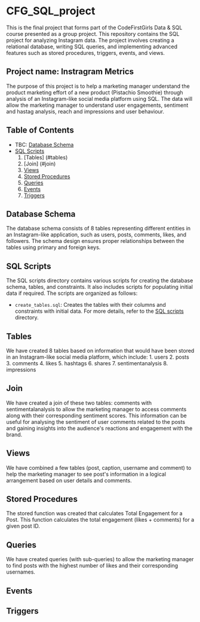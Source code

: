# CFG_SQL_project
This is the final project that forms part of the CodeFirstGirls Data & SQL course presented as a group project. This repository contains the SQL project for analyzing Instagram data. The project involves creating a relational database, writing SQL queries, and implementing advanced features such as stored procedures, triggers, events, and views.

## Project name: Instragram Metrics
The purpose of this project is to help a marketing manager understand the product marketing effort of a new product (Pistachio Smoothie) through analysis of an Instagram-like social media platform using SQL.  The data will allow the marketing manager to understand user engagements, sentiment and hastag analysis, reach and impressions and user behaviour.

## Table of Contents
- TBC: [Database Schema](#database-schema)
- [SQL Scripts](#sql-scripts)
	1. [Tables] (#tables)
	2. [Join] (#join)
	3. [Views](#views)
	4. [Stored Procedures](#stored-procedures)
	5. [Queries](#example-queries)
	6. [Events](#events)
	7. [Triggers](#triggers) 

## Database Schema
The database schema consists of 8 tables representing different entities in an Instagram-like application, such as users, posts, comments, likes, and followers. The schema design ensures proper relationships between the tables using primary and foreign keys.

## SQL Scripts
The SQL scripts directory contains various scripts for creating the database schema, tables, and constraints. It also includes scripts for populating initial data if required. The scripts are organized as follows:
- `create_tables.sql`: Creates the tables with their columns and constraints with initial data.
For more details, refer to the [SQL scripts](./sql_scripts/) directory.

## Tables
We have created 8 tables based on information that would have been stored in an Instagram-like social media platform, which include:
		1. users
		2. posts
		3. comments
		4. likes
		5. hashtags
		6. shares
		7. sentimentanalysis
		8. impressions
		
## Join
We have created a join of these two tables: comments  with sentimentalanalysis to allow the marketing manager to access comments along with their corresponding sentiment scores. This information can be useful for analysing the sentiment of user comments related to the posts and gaining insights into the audience's reactions and engagement with the brand.

## Views
We have combined a few tables (post, caption, username and comment) to help the marketing manager to see post's information in a logical arrangement based on user details and comments.

## Stored Procedures
The stored function was created that calculates Total Engagement for a Post. This function calculates the total engagement (likes + comments) for a given post ID.

## Queries
We have created queries (with sub-queries) to allow the marketing manager to find posts with the highest number of likes and their corresponding usernames.

## Events

## Triggers

